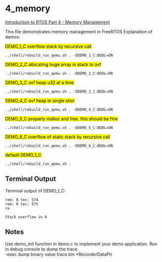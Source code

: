 # 4_memory

[Introduction to RTOS Part 4 - Memory Management ](https://www.youtube.com/watch?v=Qske3yZRW5I&list=PLEBQazB0HUyQ4hAPU1cJED6t3DU0h34bz&index=4)

This file demonstrates memory management in FreeRTOS
Explanation of demos:

<mark>DEMO_1_C overflow stack by recursive call</mark>
```
../shell/rebuild_run_qemu.sh . -DDEMO_1_C:BOOL=ON
```

<mark>DEMO_2_C allocating huge array in stack to ovf</mark>
```
../shell/rebuild_run_qemu.sh . -DDEMO_2_C:BOOL=ON
```

<mark>DEMO_3_C ovf heap u32 at a time</mark>
```
../shell/rebuild_run_qemu.sh . -DDEMO_3_C:BOOL=ON
```

<mark>DEMO_4_C ovf heap in single shot</mark>
```
../shell/rebuild_run_qemu.sh . -DDEMO_4_C:BOOL=ON
```

<mark>DEMO_5_C properly malloc and free. this should be fine</mark>
```
../shell/rebuild_run_qemu.sh . -DDEMO_5_C:BOOL=ON
```

<mark>DEMO_6_C overflow of static stack by recursive call</mark>
```
../shell/rebuild_run_qemu.sh . -DDEMO_6_C:BOOL=ON
```

<mark> default DEMO_1_C
```
../shell/rebuild_run_qemu.sh .
```

## Terminal Output
Terminal output of DEMO_1_C:
```
rem: 0 tec: 574
rem: 0 tec: 575
re

Stack overflow in A
```

## Notes
Use demo_init function in demo.c to implement your demo application.
Run in debug console to dump the trace  
-exec dump binary value trace.bin *RecorderDataPtr
